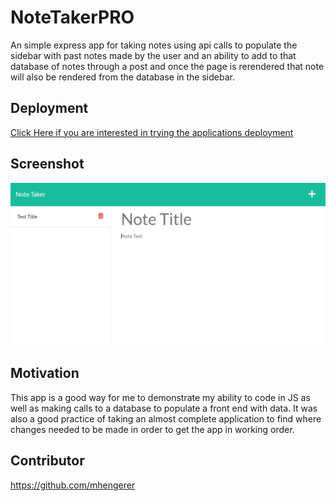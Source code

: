# NoteTakerPRO

An simple express app for taking notes using api calls to populate the sidebar with past notes made by the user and an ability to add to that database of notes through a post and once the page is rerendered that note will also be rendered from the database in the sidebar.

## Deployment

[Click Here if you are interested in trying the applications deployment](https://notetakerpro.herokuapp.com/notes)

## Screenshot

![screenshot of deployment](./public/assets/img/notetakerpro.herokuapp.com_notes.png)

## Motivation

This app is a good way for me to demonstrate my ability to code in JS as well as making calls to a database to populate a front end with data. It was also a good practice of taking an almost complete application to find where changes needed to be made in order to get the app in working order.

## Contributor

https://github.com/mhengerer
